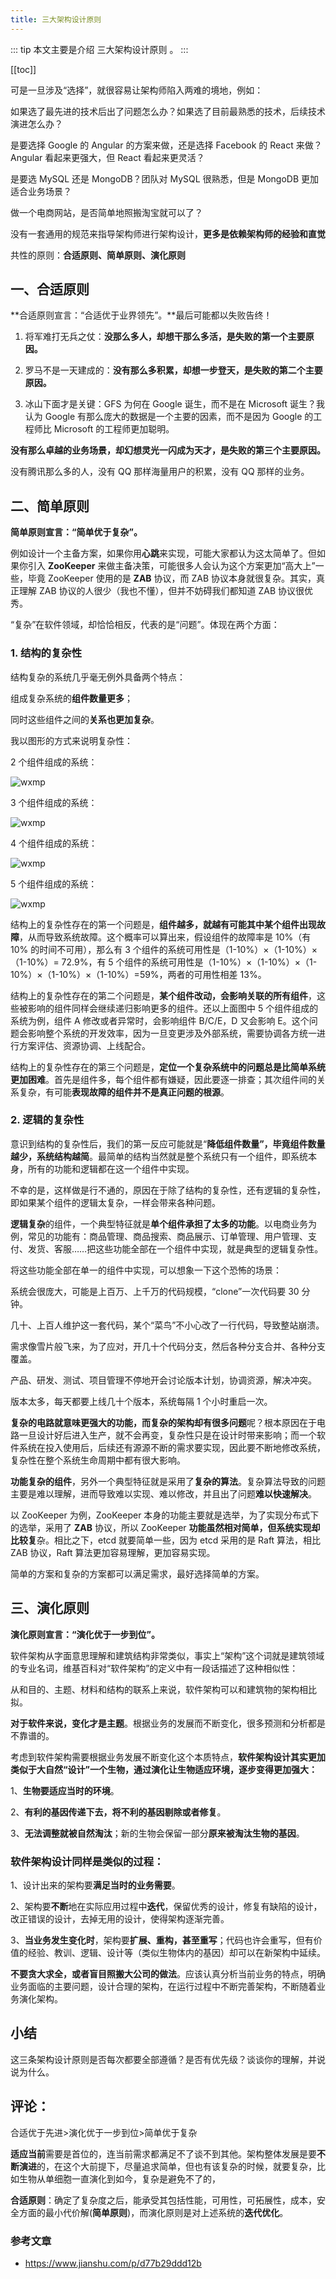 ```yaml
---
title: 三大架构设计原则
---
```


::: tip
本文主要是介绍 三大架构设计原则 。
:::

[[toc]]

可是一旦涉及“选择”，就很容易让架构师陷入两难的境地，例如：

如果选了最先进的技术后出了问题怎么办？如果选了目前最熟悉的技术，后续技术演进怎么办？

是要选择 Google 的 Angular 的方案来做，还是选择 Facebook 的 React 来做？Angular 看起来更强大，但 React 看起来更灵活？

是要选 MySQL 还是 MongoDB？团队对 MySQL 很熟悉，但是 MongoDB 更加适合业务场景？

做一个电商网站，是否简单地照搬淘宝就可以了？

没有一套通用的规范来指导架构师进行架构设计，**更多是依赖架构师的经验和直觉**

共性的原则：**合适原则、简单原则、演化原则**

## 一、合适原则

**合适原则宣言：“合适优于业界领先”。**最后可能都以失败告终！

1. 将军难打无兵之仗：**没那么多人，却想干那么多活，是失败的第一个主要原因。**

2. 罗马不是一天建成的：**没有那么多积累，却想一步登天，是失败的第二个主要原因。**

3. 冰山下面才是关键：GFS 为何在 Google 诞生，而不是在 Microsoft 诞生？我认为 Google 有那么庞大的数据是一个主要的因素，而不是因为 Google 的工程师比 Microsoft 的工程师更加聪明。

**没有那么卓越的业务场景，却幻想灵光一闪成为天才，是失败的第三个主要原因。**

没有腾讯那么多的人，没有 QQ 那样海量用户的积累，没有 QQ 那样的业务。

## 二、简单原则

**简单原则宣言：“简单优于复杂”。**

例如设计一个主备方案，如果你用**心跳**来实现，可能大家都认为这太简单了。但如果你引入 **ZooKeeper** 来做主备决策，可能很多人会认为这个方案更加“高大上”一些，毕竟 ZooKeeper 使用的是 **ZAB** 协议，而 ZAB 协议本身就很复杂。其实，真正理解 ZAB 协议的人很少（我也不懂），但并不妨碍我们都知道 ZAB 协议很优秀。

“复杂”在软件领域，却恰恰相反，代表的是“问题”。体现在两个方面：

###  1. 结构的复杂性

结构复杂的系统几乎毫无例外具备两个特点：

组成复杂系统的**组件数量更多**；

同时这些组件之间的**关系也更加复杂**。

我以图形的方式来说明复杂性：

2 个组件组成的系统：

<img class= "zoom-custom-imgs" :src="$withBase('/assets/img/architecture/basic/prin3-1.png')" alt="wxmp">

3 个组件组成的系统：

<img class= "zoom-custom-imgs" :src="$withBase('/assets/img/architecture/basic/prin3-2.png')" alt="wxmp">

4 个组件组成的系统：

<img class= "zoom-custom-imgs" :src="$withBase('/assets/img/architecture/basic/prin3-3.png')" alt="wxmp">

5 个组件组成的系统：

<img class= "zoom-custom-imgs" :src="$withBase('/assets/img/architecture/basic/prin3-4.png')" alt="wxmp">

结构上的复杂性存在的第一个问题是，**组件越多，就越有可能其中某个组件出现故障**，从而导致系统故障。这个概率可以算出来，假设组件的故障率是 10%（有 10% 的时间不可用），那么有 3 个组件的系统可用性是（1-10%）×（1-10%）×（1-10%）= 72.9%，有 5 个组件的系统可用性是（1-10%）×（1-10%）×（1-10%）×（1-10%）×（1-10%）=59%，两者的可用性相差 13%。

结构上的复杂性存在的第二个问题是，**某个组件改动，会影响关联的所有组件**，这些被影响的组件同样会继续递归影响更多的组件。还以上面图中 5 个组件组成的系统为例，组件 A 修改或者异常时，会影响组件 B/C/E，D 又会影响 E。这个问题会影响整个系统的开发效率，因为一旦变更涉及外部系统，需要协调各方统一进行方案评估、资源协调、上线配合。

结构上的复杂性存在的第三个问题是，**定位一个复杂系统中的问题总是比简单系统更加困难**。首先是组件多，每个组件都有嫌疑，因此要逐一排查；其次组件间的关系复杂，有可能**表现故障的组件并不是真正问题的根源**。

###  2. 逻辑的复杂性

意识到结构的复杂性后，我们的第一反应可能就是“**降低组件数量”，毕竟组件数量越少，系统结构越简**。最简单的结构当然就是整个系统只有一个组件，即系统本身，所有的功能和逻辑都在这一个组件中实现。

不幸的是，这样做是行不通的，原因在于除了结构的复杂性，还有逻辑的复杂性，即如果某个组件的逻辑太复杂，一样会带来各种问题。

**逻辑复杂**的组件，一个典型特征就是**单个组件承担了太多的功能**。以电商业务为例，常见的功能有：商品管理、商品搜索、商品展示、订单管理、用户管理、支付、发货、客服……把这些功能全部在一个组件中实现，就是典型的逻辑复杂性。

将这些功能全部在单一的组件中实现，可以想象一下这个恐怖的场景：

系统会很庞大，可能是上百万、上千万的代码规模，“clone”一次代码要 30 分钟。

几十、上百人维护这一套代码，某个“菜鸟”不小心改了一行代码，导致整站崩溃。

需求像雪片般飞来，为了应对，开几十个代码分支，然后各种分支合并、各种分支覆盖。

产品、研发、测试、项目管理不停地开会讨论版本计划，协调资源，解决冲突。

版本太多，每天都要上线几十个版本，系统每隔 1 个小时重启一次。

**复杂的电路就意味更强大的功能，而复杂的架构却有很多问题**呢？根本原因在于电路一旦设计好后进入生产，就不会再变，复杂性只是在设计时带来影响；而一个软件系统在投入使用后，后续还有源源不断的需求要实现，因此要不断地修改系统，复杂性在整个系统生命周期中都有很大影响。

**功能复杂的组件**，另外一个典型特征就是采用了**复杂的算法**。复杂算法导致的问题主要是难以理解，进而导致难以实现、难以修改，并且出了问题**难以快速解决**。

以 ZooKeeper 为例，ZooKeeper 本身的功能主要就是选举，为了实现分布式下的选举，采用了 **ZAB** 协议，所以 ZooKeeper **功能虽然相对简单，但系统实现却比较复**杂。相比之下，etcd 就要简单一些，因为 etcd 采用的是 Raft 算法，相比 ZAB 协议，Raft 算法更加容易理解，更加容易实现。

简单的方案和复杂的方案都可以满足需求，最好选择简单的方案。

## 三、演化原则

**演化原则宣言：“演化优于一步到位”。**

软件架构从字面意思理解和建筑结构非常类似，事实上“架构”这个词就是建筑领域的专业名词，维基百科对“软件架构”的定义中有一段话描述了这种相似性：

从和目的、主题、材料和结构的联系上来说，软件架构可以和建筑物的架构相比拟。

**对于软件来说，变化才是主题**。根据业务的发展而不断变化，很多预测和分析都是不靠谱的。

考虑到软件架构需要根据业务发展不断变化这个本质特点，**软件架构设计其实更加类似于大自然“设计”一个生物，通过演化让生物适应环境，逐步变得更加强大：**

1、**生物要适应当时的环境**。

2、**有利的基因传递下去，将不利的基因剔除或者修复**。

3、**无法调整就被自然淘汰**；新的生物会保留一部分**原来被淘汰生物的基因**。

###  软件架构设计同样是类似的过程：

1、设计出来的架构要**满足当时的业务需要**。

2、架构要**不断**地在实际应用过程中**迭代**，保留优秀的设计，修复有缺陷的设计，改正错误的设计，去掉无用的设计，使得架构逐渐完善。

3、**当业务发生变化时**，架构要**扩展、重构，甚至重写**；代码也许会重写，但有价值的经验、教训、逻辑、设计等（类似生物体内的基因）却可以在新架构中延续。

**不要贪大求全，或者盲目照搬大公司的做法**。应该认真分析当前业务的特点，明确业务面临的主要问题，设计合理的架构，在运行过程中不断完善架构，不断随着业务演化架构。

## 小结

这三条架构设计原则是否每次都要全部遵循？是否有优先级？谈谈你的理解，并说说为什么。

## 评论：

合适优于先进>演化优于一步到位>简单优于复杂

**适应当前**需要是首位的，连当前需求都满足不了谈不到其他。架构整体发展是要**不断演进**的，在这个大前提下，尽量追求简单，但也有该复杂的时候，就要复杂，比如生物从单细胞一直演化到如今，复杂是避免不了的，

**合适原则**：确定了复杂度之后，能承受其包括性能，可用性，可拓展性，成本，安全方面的最小代价解(**简单原则**)，而演化原则是对上述系统的**迭代优化**。



### 参考文章
* https://www.jianshu.com/p/d77b29ddd12b